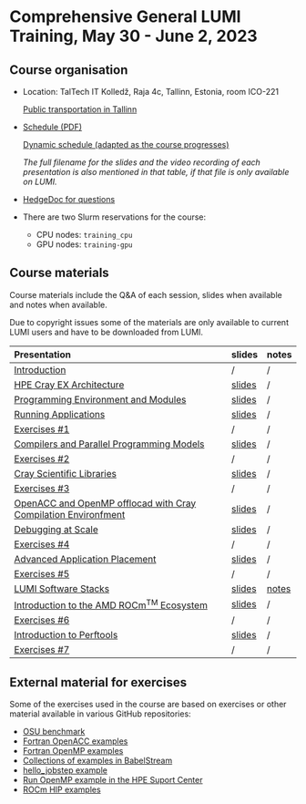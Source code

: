 # Comprehensive General LUMI Training, May 30 - June 2, 2023

## Course organisation

-   Location: TalTech IT Kolledž, Raja 4c, Tallinn, Estonia, room ICO-221

    [Public transportation in Tallinn](https://visittallinn.ee/eng/visitor/plan/transport/public-transport)

-   [Schedule (PDF)](https://462000265.lumidata.eu/4day-20230530/files/2023-05_General-LUMI-Training-Agenda.pdf)

    [Dynamic schedule (adapted as the course progresses)](schedule.md)

     *The full filename for the slides and the video recording of each presentation is also mentioned in that table,
     if that file is only available on LUMI.*

-   [HedgeDoc for questions](https://md.sigma2.no/lumi-general-course?both)

-   There are two Slurm reservations for the course:

    -   CPU nodes: `training_cpu`
    -   GPU nodes: `training-gpu`


## Course materials

Course materials include the Q&A of each session, slides when available and notes when available.

Due to copyright issues some of the materials are only available to current LUMI users and have to be
downloaded from LUMI.

| Presentation | slides | notes |
|:-------------|:-------|:------|
| [Introduction](extra_1_00_Introduction.md) | / | / |
| [HPE Cray EX Architecture](extra_1_01_HPE_Cray_EX_Architecture.md) | [slides](extra_1_01_HPE_Cray_EX_Architecture.md) | / |
| [Programming Environment and Modules](extra_1_02_Programming_Environment_and_Modules.md) | [slides](extra_1_02_Programming_Environment_and_Modules.md) | / |
| [Running Applications](extra_1_03_Running_Applications.md) | [slides](extra_1_03_Running_Applications.md) | / |
| [Exercises #1](extra_1_04_Exercises_1.md) | / | / |
| [Compilers and Parallel Programming Models](extra_1_05_Compilers_and_Parallel_Programming_Models.md) | [slides](extra_1_05_Compilers_and_Parallel_Programming_Models.md) | / |
| [Exercises #2](extra_1_06_Exercises_2.md) | / | / |
| [Cray Scientific Libraries](extra_1_07_Cray_Scientific_Libraries.md) | [slides](extra_1_07_Cray_Scientific_Libraries.md) | / |
| [Exercises #3](extra_1_08_Exercises_3.md) | / | / |
| [OpenACC and OpenMP offlocad with Cray Compilation Environfment](extra_1_09_Offload_CCE.md) | [slides](extra_1_09_Offload_CCE.md) | / |
| [Debugging at Scale](extra_2_01_Debugging_at_Scale.md) | [slides](extra_2_01_Debugging_at_Scale.md) | / | 
| [Exercises #4](extra_2_02_Exercises_4.md) | / | / |
| [Advanced Application Placement](extra_2_03_Advanced_Application_Placement.md) | [slides](extra_2_03_Advanced_Application_Placement.md) | / |
| [Exercises #5](extra_2_04_Exercises_5.md) | / | / |
| [LUMI Software Stacks](extra_2_05_LUMI_Software_Stacks.md) | [slides](https://462000265.lumidata.eu/4day-20230530/files/LUMI-4day-20230530-2_05_software_stacks.pdf) | [notes](notes_2_05_LUMI_Software_Stacks.md) | 
| [Introduction to the AMD ROCm<sup>TM</sup> Ecosystem](extra_2_06_Introduction_to_AMD_ROCm_Ecosystem.md) | [slides](extra_2_06_Introduction_to_AMD_ROCm_Ecosystem.md) | / |
| [Exercises #6](extra_2_07_Exercises_6.md) | / | / |
| [Introduction to Perftools](extra_3_01_Introduction_to_Perftools.md) | [slides](extra_3_01_Introduction_to_Perftools.md) | / | 
| [Exercises #7](extra_3_02_Exercises_7.md) | / | / |
<!--
| [Advanced Performance Analysis](extra_3_03_Advanced_Performance_Analysis.md) | [slides](extra_3_03_Advanced_Performance_Analysis.md) | / | 
| [Exercises #8](extra_3_04_Exercises_8.md) | / | / |
| [Understanding Cray MPI on Slingshot](extra_3_05_Cray_MPI_on_Slingshot.md) | [slides](extra_3_05_Cray_MPI_on_Slingshot.md) | / |
| [Exercises #9](extra_3_06_Exercises_9.md) | / | / |
| [AMD ROCgdb Debugger](extra_3_07_AMD_ROCgdb_Debugger.md) | [slides](extra_3_07_AMD_ROCgdb_Debugger.md) | / |
| [Exercises #10](extra_3_08_Exercises_10.md) | / | / |
| [Introduction to Rocprof Profiling Tool](extra_3_09_Introduction_to_Rocprof_Profiling_Tool.md) | [slides](extra_3_09_Introduction_to_Rocprof_Profiling_Tool.md) | / |
| [Exercises #11](extra_3_10_Exercises_11.md) | / | / |
| [Introduction to Python on Cray EX](extra_4_01_Introduction_to_Python_on_Cray_EX.md) | [slides]() | / |
| [I/O Optimization - Parallel I/O](extra_4_02_IO_Optimization_Parallel_IO.md) | [slides](extra_4_02_IO_Optimization_Parallel_IO.md) | / | 
| [Exercises #12](extra_4_03_Exercises_12.md) | / | / |
| [Performance Optimization: Improving single-core](extra_4_04_Performance_Optimization_Improving_Single_Core.md) | [slides](extra_4_04_Performance_Optimization_Improving_Single_Core.md) | / | 
| [Exercises #13](extra_4_05_Exercises_13.md) | / | / |
| [AMD Omnitrace](extra_4_06_AMD_Ominitrace.md) | [slides](extra_4_06_AMD_Ominitrace.md) | / | 
| [Exercises #14](extra_4_07_Exercises_14.md) | / | / |
| [AMD Omniperf](extra_4_08_AMD_Ominiperf.md) | [slides](extra_4_08_AMD_Ominiperf.md) | / | 
| [Exercises #15](extra_4_09_Exercises_15.md) | / | / |
| [Best practices: GPU Optimization, tips & tricks / demo](extra_4_10_Best_Practices_GPU_Optimization.md) | [slides](extra_4_10_Best_Practices_GPU_Optimization.md) | / | 
| [LUMI support and LUMI documentation](extra_4_11_LUMI_Support_and_Documentation.md) | [slides](extra_4_11_LUMI_Support_and_Documentation.md) | / | 

-->


<!--

## Downloads

-   Will come as the course progresses and in the weeks after the course.


-   Slides presentation ["LUMI Software Stacks"](files/LUMI-Software-20230215.pdf) 
    (but you may prefer [reading the notes](software_stacks.md))
-   Slides AMD:
    -   [Introduction to the AMD ROCm<sup>TM</sup> Ecosystem](files/01_introduction_amd_rocm.pdf)
    -   [AMD Debugger: ROCgdb](files/02_Rocgdb_Tutorial.pdf)
    -   [Introduction to Rocporf Profiling Tool](files/03_intro_rocprof.pdf)
    -   [Introduction to OmniTools](files/04_intro_omnitools_new.pdf)
-   [Perfetto](https://perfetto.dev/), the "program" used to visualise the output of omnitrace, is not a regular application but 
    [a browser application](https://ui.perfetto.dev/). Some browsers nowadays offer the option to install it on your
    system in a way that makes it look and behave more like a regular application (Chrome, Edge among others).


## Other material only available on LUMI

The following materials are available to members of the `project_465000524` project only:


-   Slides of presentations given by HPE people are in
    <code>/project/project_465000524/slides/HPE</code> on LUMI
-   Exercises from the HPE sessions are in
    <code>/project/project_465000524/exercises/HPE</code> on LUMI

The following materials can only be found on LUMI and are only accessible to members of project_465000524:

-   Introduction to the Cray EX Hardware and Programming Environment on LUMI-G
    -   Slides: <code>/project/project_465000524/slides/HPE/01_Intro_EX_Architecture_and_PE.pdf</code>
    -   Recording: <code>/project/project_465000524/recordings/01_Intro_EX_Architecture_and_PE.mp4</code> 
-   Running Applications on LUMI-G
    -   Slides: <code>/project/project_465000524/slides/HPE/02_Running_Applications_and_Tools.pdf</code>
    -   Recording: <code>/project/project_465000524/recordings/02_Running_Applications_and_Tools.mp4</code>
-   Introduction to AMD ROCm<sup>TM</sup> Ecosystem
    -   Recording: <code>/project/project_465000524/recordings/03_Introduction_to_the_AMD_ROCmTM_ecosystem.mp4</code>
-   Exercises are in <code>/project/project_465000524/exercises</code>


## Notes

-   Notes from the HedgeDOC pages (*Published with delay*)
    -   [Day 1](hedgedoc_notes_day1.md)
    -   [Day 2](hedgedoc_notes_day2.md)
    -   [Day 3](hedgedoc_notes_day3.md)
    -   [Day 4](hedgedoc_notes_day4.md)

-   [Notes on the presentation "LUMI Software Stacks"](notes_2_05_LUMI_Software_Stacks.md)


-   [Additional notes and exercises from the AMD session](https://hackmd.io/rhopZnwTSm2xIYM3OUhwUA) (External link!)
-->

## External material for exercises

Some of the exercises used in the course are based on exercises or other material available in various GitHub repositories:

-   [OSU benchmark](https://mvapich.cse.ohio-state.edu/download/mvapich/osu-micro-benchmarks-5.9.tar.gz)
-   [Fortran OpenACC examples](https://github.com/RonRahaman/openacc-mpi-demos)
-   [Fortran OpenMP examples](https://github.com/ye-luo/openmp-target)
-   [Collections of examples in BabelStream](https://github.com/UoB-HPC/BabelStream)
-   [hello_jobstep example](https://code.ornl.gov/olcf/hello_jobstep)
-   [Run OpenMP example in the HPE Suport Center](https://support.hpe.com/hpesc/public/docDisplay?docId=a00114008en_us&docLocale=en_US&page=Run_an_OpenMP_Application.html)
-   [ROCm HIP examples](https://github.com/ROCm-Developer-Tools/HIP-Examples)

